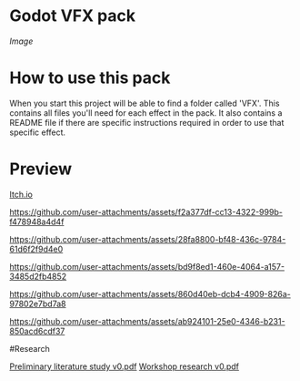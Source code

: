 # Godot VFX pack
*Image*
# How to use this pack
When you start this project will be able to find a folder called 'VFX'. This contains all files you'll need for each effect in the pack. It also contains a README file if there are specific instructions required in order to use that specific effect. 
# Preview
[Itch.io](https://arcticblade.itch.io/awesome-godot-vfx-pack?secret=PAtk3JoJDem5pBIUor4hcqIH9E)

https://github.com/user-attachments/assets/f2a377df-cc13-4322-999b-f478948a4d4f

https://github.com/user-attachments/assets/28fa8800-bf48-436c-9784-61d6f2f9d4e0

https://github.com/user-attachments/assets/bd9f8ed1-460e-4064-a157-3485d2fb4852

https://github.com/user-attachments/assets/860d40eb-dcb4-4909-826a-97802e7bd7a8

https://github.com/user-attachments/assets/ab924101-25e0-4346-b231-850acd6cdf37

#Research

[Preliminary literature study v0.pdf](https://github.com/user-attachments/files/18124945/Preliminary.literature.study.v0.pdf)
[Workshop research v0.pdf](https://github.com/user-attachments/files/18124943/Workshop.research.v0.pdf)

